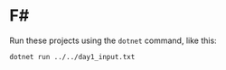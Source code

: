 # F#

Run these projects using the `dotnet` command, like this:

``` bash
dotnet run ../../day1_input.txt
```

